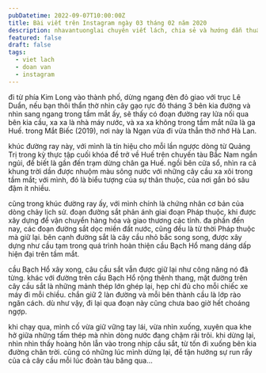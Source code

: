 ```yaml
---
pubDatetime: 2022-09-07T10:00:00Z
title: Bài viết trên Instagram ngày 03 tháng 02 năm 2020
description: nhavantuonglai chuyên viết lách, chia sẻ và hướng dẫn thuần thục khi thực hành viết lách qua những bài chia sẻ trên Instagram chính thức.
featured: false
draft: false
tags:
  - viet lach
  - doan van
  - instagram
---
```


đi từ phía Kim Long vào thành phố, dừng ngang đèn đỏ giao với trục Lê Duẩn, nếu bạn thôi thẩn thờ nhìn cây gạo rực đỏ tháng 3 bên kia đường và nhìn sang ngang trong tầm mắt ấy, sẽ thấy có đoạn đường ray lửa nối qua bên kia cầu, xa xa là nhà máy nước, và xa xa không trong tầm mắt nữa là ga Huế. trong Mắt Biếc (2019), nơi này là Ngạn vừa đi vừa thẫn thờ nhớ Hà Lan.

khúc đường ray này, với mình là tín hiệu cho mỗi lần ngược dòng từ Quảng Trị trong kỳ thực tập cuối khóa để trở về Huế trên chuyến tàu Bắc Nam ngắn ngủi, để biết là gần đến trạm dừng chân ga Huế. ngồi bên cửa sổ, nhìn ra cả khung trời dần được nhuộm màu sông nước với những cây cầu xa xôi trong tầm mắt; với mình, đó là biểu tượng của sự thân thuộc, của nơi gắn bó sâu đậm ít nhiều.

cũng trong khúc đường ray ấy, với mình chính là chứng nhân cơ bản của dòng chảy lịch sử. đoạn đường sắt phản ánh giai đoạn Pháp thuộc, khi được xây dựng để vận chuyển hàng hóa và giao thương các tỉnh. đa phần đến nay, các đoạn đường sắt dọc miền đất nước, cũng đều là từ thời Pháp thuộc mà giữ lại. bên cạnh đường sắt là cây cầu nhỏ bắc song song, được xây dựng như cầu tạm trong quá trình hoàn thiện cầu Bạch Hổ mang dáng dấp hiện đại trên tầm mắt.

cầu Bạch Hổ xây xong, câu cầu sắt vẫn được giữ lại như công năng nó đã từng. khác với đường trên cầu Bạch Hổ rộng thênh thang, mặt đường trên cây cầu sắt là những mảnh thép lớn ghép lại, hẹp chỉ đủ cho mỗi chiếc xe máy đi mỗi chiều. chắn giữ 2 làn đường và mỗi bên thành cầu là lớp rào ngăn cách. dù như vậy, đi lại qua đoạn này cũng chưa bao giờ hết choáng ngợp.

khi chạy qua, mình cố vừa giữ vững tay lái, vừa nhìn xuống, xuyên qua khe hở giữa những tấm thép mà nhìn dòng nước đang chậm rãi trôi. khi dừng lại, nhìn nhìn thấy hoàng hôn lẫn vào trong nhịp cầu sắt, từ tốn đi xuống bên kia đường chân trời. cũng có những lúc mình dừng lại, để tận hưởng sự run rẩy của cả cây cầu mỗi lúc đoàn tàu băng qua…
